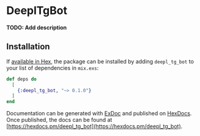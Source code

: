 # DeeplTgBot

**TODO: Add description**

## Installation

If [available in Hex](https://hex.pm/docs/publish), the package can be installed
by adding `deepl_tg_bot` to your list of dependencies in `mix.exs`:

```elixir
def deps do
  [
    {:deepl_tg_bot, "~> 0.1.0"}
  ]
end
```

Documentation can be generated with [ExDoc](https://github.com/elixir-lang/ex_doc)
and published on [HexDocs](https://hexdocs.pm). Once published, the docs can
be found at [https://hexdocs.pm/deepl_tg_bot](https://hexdocs.pm/deepl_tg_bot).

